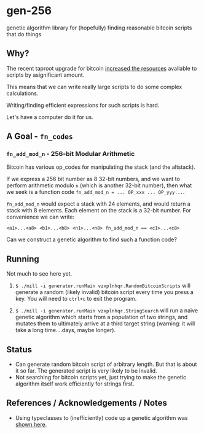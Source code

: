 # gen-256
genetic algorithm library for (hopefully) finding reasonable bitcoin scripts that do things

## Why?

The recent taproot upgrade for bitcoin [increased the resources](https://github.com/bitcoin/bips/blob/master/bip-0342.mediawiki#Resource_limits)
available to scripts by asignificant amount.

This means that we can write really large scripts to do some complex calculations.

Writing/finding efficient expressions for such scripts is hard.

Let's have a computer do it for us.
## A Goal - `fn_codes`

### `fn_add_mod_n` - 256-bit Modular Arithmetic

Bitcoin has various op_codes for manipulating the stack (and the altstack). 

If we express a 256 bit number as 8 32-bit numbers, and we want to perform
arithmetic modulo `n` (which is another 32-bit number), then what we seek is
a function code `fn_add_mod_n = ... OP_xxx ... OP_yyy...`. 

`fn_add_mod_n` would expect a stack with 24 elements, and would return a stack with 8 elements.
Each element on the stack is a 32-bit number. For convenience we can write:

`<a1>...<a8> <b1>...<b8> <n1>...<n8> fn_add_mod_n == <c1>...<c8>`

Can we construct a genetic algorithm to find such a function code?

## Running

Not much to see here yet.
1. `$ ./mill -i generator.runMain vzxplnhqr.RandomBitcoinScripts` will generate a random (likely invalid) bitcoin script every time you press a key. You will need to `ctrl+c` to exit the program.

2. `$ ./mill -i generator.runMain vzxplnhqr.StringSearch` will run a naive genetic algorithm which starts from a population of two strings, and mutates them to ultimately arrive at a third target string (warning: it will take a long time....days, maybe longer).

## Status
* Can generate random bitcoin script of arbitrary length. But that is about it so far. The generated script is very likely to be invalid.
* Not searching for bitcoin scripts yet, just trying to make the genetic algorithm itself work efficiently for strings first.

## References / Acknowledgements / Notes
* Using typeclasses to (inefficiently) code up a genetic algorithm was [shown here](https://www.youtube.com/watch?v=lshIBfmsktk).
